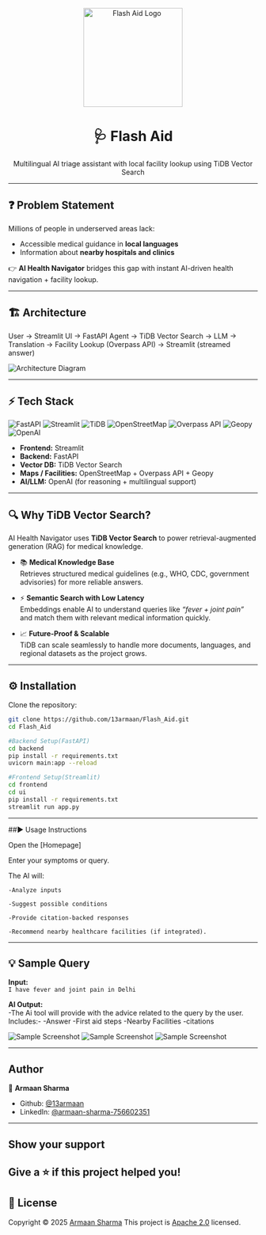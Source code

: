 <p align="center">
  <img src="./assets/logo.png" alt="Flash Aid Logo" width="200" height="200">
</p>

<h1 align="center">🩺 Flash Aid</h1>
<p align="center">
Multilingual AI triage assistant with local facility lookup using TiDB Vector Search
</p>

---

## ❓ Problem Statement
Millions of people in underserved areas lack:
- Accessible medical guidance in **local languages**  
- Information about **nearby hospitals and clinics**  

👉 **AI Health Navigator** bridges this gap with instant AI-driven health navigation + facility lookup.

---

## 🏗️ Architecture
User → Streamlit UI → FastAPI Agent → TiDB Vector Search → LLM → Translation → Facility Lookup (Overpass API) → Streamlit (streamed answer)

![Architecture Diagram](./assets/architecture.png)

---

## ⚡ Tech Stack
![FastAPI](https://img.shields.io/badge/FastAPI-005571?logo=fastapi&logoColor=white)
![Streamlit](https://img.shields.io/badge/Streamlit-FF4B4B?logo=streamlit&logoColor=white)
![TiDB](https://img.shields.io/badge/TiDB-FF0000?logo=tidb&logoColor=white)
![OpenStreetMap](https://img.shields.io/badge/OpenStreetMap-7EBC6F?logo=openstreetmap&logoColor=white)
![Overpass API](https://img.shields.io/badge/Overpass%20API-000000?logo=openstreetmap&logoColor=white)
![Geopy](https://img.shields.io/badge/Geopy-3776AB?logo=python&logoColor=white)
![OpenAI](https://img.shields.io/badge/OpenAI-412991?logo=openai&logoColor=white)

- **Frontend:** Streamlit  
- **Backend:** FastAPI  
- **Vector DB:** TiDB Vector Search  
- **Maps / Facilities:** OpenStreetMap + Overpass API + Geopy  
- **AI/LLM:** OpenAI (for reasoning + multilingual support)  
---
## 🔍 Why TiDB Vector Search?

AI Health Navigator uses **TiDB Vector Search** to power retrieval-augmented generation (RAG) for medical knowledge.  

- 📚 **Medical Knowledge Base**  
  Retrieves structured medical guidelines (e.g., WHO, CDC, government advisories) for more reliable answers.  

- ⚡ **Semantic Search with Low Latency**  
  Embeddings enable AI to understand queries like *“fever + joint pain”* and match them with relevant medical information quickly.  

- 📈 **Future-Proof & Scalable**  
  TiDB can scale seamlessly to handle more documents, languages, and regional datasets as the project grows.  
---
## ⚙️ Installation

Clone the repository:

```bash
git clone https://github.com/13armaan/Flash_Aid.git
cd Flash_Aid

#Backend Setup(FastAPI)
cd backend
pip install -r requirements.txt
uvicorn main:app --reload

#Frontend Setup(Streamlit)
cd frontend
cd ui
pip install -r requirements.txt
streamlit run app.py
```
---
##▶️ Usage Instructions

Open the [Homepage]

Enter your symptoms or query.

The AI will:

    -Analyze inputs

    -Suggest possible conditions

    -Provide citation-backed responses

    -Recommend nearby healthcare facilities (if integrated).

---
## 💡 Sample Query

**Input:**  
`I have fever and joint pain in Delhi`  

**AI Output:**  
-The Ai tool will provide with the advice related to the query by the user.
Includes:-
-Answer 
-First aid steps
-Nearby Facilities
-citations

![Sample Screenshot](./assets/demo/demo1.png)
![Sample Screenshot](./assets/demo/demo2.png)
![Sample Screenshot](./assets/demo/demo3.png)

---
## Author
👤 **Armaan Sharma** 
* Github: [@13armaan](https://github.com/13armaan) 
* LinkedIn: [@armaan-sharma-756602351](https://linkedin.com/in/armaan-sharma-756602351)

---
## Show your support 
Give a ⭐️ if this project helped you! 
---
## 📝 License 
Copyright © 2025 [Armaan Sharma](https://github.com/13armaan)
This project is [Apache 2.0](http://www.apache.org/licenses/LICENSE-2.0) licensed.



